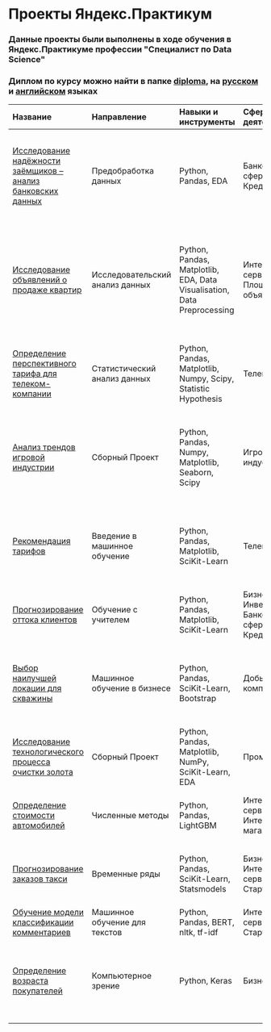 # Проекты Яндекс.Практикум

### Данные проекты были выполнены в ходе обучения в Яндекс.Практикуме профессии "Специалист по Data Science"

### Диплом по курсу можно найти в папке [diploma](diploma), на [русском](diploma/Яндекс_Практикум_Специалист_по_Data_Science_2022_Уфимцев_Кирилл.pdf) и [английском](diploma/Yandex_Practicum_Data_Science_Specialist_2022_Ufimtsev_Kirill.pdf) языках

| Название | Направление | Навыки и инструменты | Сфера деятельности | Задачи | Вывод | Статус |
|:------------------|:---------------|:---------------|:---------------|:------------------|:---------------|:------------|
| [Исследование надёжности заёмщиков – анализ банковских данных](borrowers_investigation) | Предобработка данных | Python, Pandas, EDA | Банковская сфера, Кредитование | На основе статистики о платёжеспособности клиентов исследовать влияет ли семейное положение и количество детей клиента на факт возврата кредита в срок | Портрет самого честного человека – человек в разводе, с 5 детьми и желающий взять кредит на операции с недвижимостью | Завершен |
| [Исследование объявлений о продаже квартир](sale_ads_research) | Исследовательский анализ данных | Python, Pandas, Matplotlib, EDA, Data Visualisation, Data Preprocessing | Интернет-сервисы, Площадки объявлений | Используя данные сервиса Яндекс.Недвижимость, определить рыночную стоимость объектов недвижимости и типичные параметры квартир | На цену сильно вляет местоположение квартиры. Количество комнат слабо влияет на цену квартиры. Среднее время продажи квартиры – до 80-100 дней. Цена сильно меняется при нахождении квартиры выше 15 этажа | Завершен |
| [Определение перспективного тарифа для телеком-компании](telecom_company_tariff) | Статистический анализ данных | Python, Pandas, Matplotlib, Numpy, Scipy, Statistic Hypothesis | Телеком | На основе данных клиентов оператора сотовой связи проанализировать поведение клиентов и поиск оптимального тарифа | Наилучшим тарифом является тариф smart, так как там более точно подобраны условия | Завершен |
| [Анализ трендов игровой индустрии](gaming_industry_analysis) | Сборный Проект | Python, Pandas, Numpy, Matplotlib, Seaborn, Scipy | Игровая индустрия | Анализ основных трендов и зависимостей в оценках и продажах игр в разные годы | Актуальный период поколения консолей в основном 4 года. Популярными платформами являются PS4 и Xbox One. Отзывы критиков не сильно влияют на продажи игр | Завершен |
| [Рекомендация тарифов](tariffs_recommendation) | Введение в машинное обучение | Python, Pandas, Matplotlib, SciKit-Learn | Телеком | На основе данных предложить клиенту тариф | Лучшей оказалась модель RandomForestClassifier. На валидационных данных показатель accuracy лучшей модели был 0.82, на тестировочных – 0.79 | Завершен |
| [Прогнозирование оттока клиентов](customer_churn) | Обучение с учителем | Python, Pandas, Matplotlib, SciKit-Learn | Бизнес, Инвестиции, Банковская сфера, Кредитование | На основе данных из банка определить клиент, который может уйти | Лучшая модель – RandomForestClassifier. Результаты: 0.77 f1-метрики; 0.86 roc-auc метрики | Завершен |
| [Выбор наилучшей локации для скважины](best_borehole_location) | Машинное обучение в бизнесе | Python, Pandas, SciKit-Learn, Bootstrap | Добывающие компании | На основе данных геологи разведки выбрать район добычи нефти | Выгоднее всего третий регион. Доверительный интервал на 95% выше остальных. Прибыль с работы скважин больше, чем в других регионах | Завершен |
| [Исследование технологического процесса очистки золота](industrial_processing) | Сборный Проект | Python, Pandas, Matplotlib, NumPy, SciKit-Learn, EDA | Промышленность | Спрогнозировать концентрацию золота при проведении процесса очистки золота | Лучше всего под задачу подходит модель линейной регрессии. Разброс составляет 9.9% на тестовой выборке | Завершен |
| [Определение стоимости автомобилей](cost_of_cars_determining) | Численные методы | Python, Pandas, LightGBM | Интернет-сервисы, Интернет-магазины, Бизнес | Разработка системы рекомендации стоимости автомобиля на основе его описания | Лучшая модель – LightGBM | Завершен |
| [Прогнозирование заказов такси](taxi_orders) | Временные ряды | Python, Pandas, SciKit-Learn, Statsmodels | Бизнес, Интернет-сервисы, Стартапы | Разработка системы предсказания объема заказа. | Лучшая модель – CatBoostRegressor с доп. настройками. На тестовых данных значение RMSE составило 9.5 | Завершен |
| [Обучение модели классификации комментариев](comment_classification_model) | Машинное обучение для текстов | Python, Pandas, BERT, nltk, tf-idf | Интернет-сервисы, Стартапы | Определение токсичности комментариев | Лучшая модель – LogisticRegression | Завершен |
| [Определение возраста покупателей](age_of_buyers) | Компьютерное зрение | Python, Keras | Бизнес, Оффлайн | Определение возраста по фотографии | Модель обучилась на архитектуре ResNet50, в качестве алгоритма оптимизации был взят Adam с начальным шагом 0.00001. MAE составил 6.5659 на 15-й эпохе | Завершен |